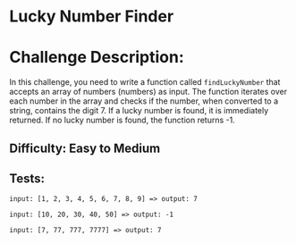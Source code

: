 # Lucky Number Finder

# Challenge Description:

In this challenge, you need to write a function called `findLuckyNumber` that accepts an array of numbers (numbers) as input. The function iterates over each number in the array and checks if the number, when converted to a string, contains the digit 7. If a lucky number is found, it is immediately returned. If no lucky number is found, the function returns -1.

## Difficulty: Easy to Medium

## Tests:

```
input: [1, 2, 3, 4, 5, 6, 7, 8, 9] => output: 7

input: [10, 20, 30, 40, 50] => output: -1

input: [7, 77, 777, 7777] => output: 7
```
